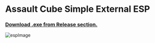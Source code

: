 # Assault Cube Simple External ESP

### [Download .exe from Release section.](https://github.com/chandan-02/Assault-Cube-External-ESP/releases)

![espImage](https://i.ibb.co/Cmgpgrx/esp.png)


